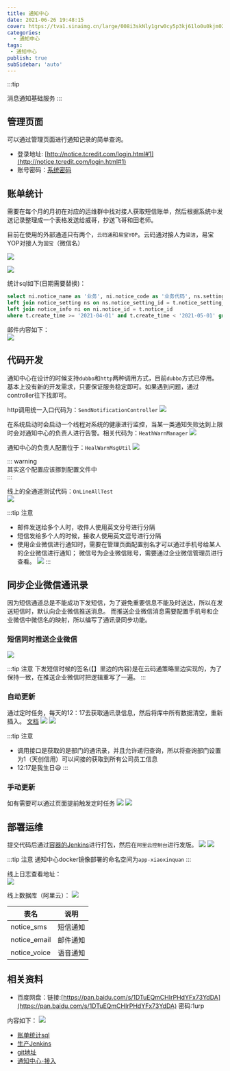 ```yaml
---
title: 通知中心
date: 2021-06-26 19:48:15
cover: https://tva1.sinaimg.cn/large/008i3skNly1grw0cy5p3kj61lo0u0kjm02.jpg
categories:
  - 通知中心
tags:
 - 通知中心
publish: true
subSidebar: 'auto'
---
```



:::tip 

消息通知基础服务
:::

<!-- more -->

## 管理页面

可以通过管理页面进行通知记录的简单查询。

+ 登录地址: [http://notice.tcredit.com/login.html#1](http://notice.tcredit.com/login.html#1)
+ 账号密码：[系统密码](http://wiki.tcredit.com/pages/viewpage.action?pageId=42107792)


## 账单统计
需要在每个月的月初在对应的运维群中找对接人获取短信账单，然后根据系统中发送记录整理成一个表格发送给威哥，抄送飞哥和田老师。

目前在使用的外部通道只有两个，`云码通`和`易宝YOP`。云码通对接人为`梁洁`，易宝YOP对接人为`国宝`（微信名）

![](https://tva1.sinaimg.cn/large/008i3skNly1grw0qs23uaj314t0u076u.jpg)

![](https://tva1.sinaimg.cn/large/008i3skNly1grw0sae84yj31490u0ac7.jpg)

统计sql如下(日期需要替换)：    
```sql
select ni.notice_name as '业务', ni.notice_code as '业务代码', ns.setting_name as '通道名', count(1) as '总数', sum(case notice_status when 1 then 1 else 0 end) as '成功', sum(case when notice_status != 1 then 1 else 0 end) as '失败' from notice_mp t
left join notice_setting ns on ns.notice_setting_id = t.notice_setting_id
left join notice_info ni on ni.notice_id = t.notice_id
where t.create_time >= '2021-04-01' and t.create_time < '2021-05-01' group by t.notice_id, t.notice_setting_id;
```

邮件内容如下：    
![](https://tva1.sinaimg.cn/large/008i3skNly1grw173dpyfj30ww0u0mz8.jpg)

## 代码开发

通知中心在设计的时候支持`dubbo`和`http`两种调用方式，目前`dubbo`方式已停用。    
基本上没有新的开发需求，只要保证服务稳定即可。如果遇到问题，通过controller往下找即可。

http调用统一入口代码为：`SendNotificationController`
![](https://tva1.sinaimg.cn/large/008i3skNly1grw1jup5b6j31dq0u0tms.jpg)


在系统启动时会启动一个线程对系统的健康进行监控，当某一类通知失败达到上限时会对通知中心的负责人进行告警。相关代码为：`HeathWarnManager`
![](https://tva1.sinaimg.cn/large/008i3skNly1grw2cfq60jj31dj0u0na6.jpg)

通知中心的负责人配置位于：`HealWarnMsgUtil`
![](https://tva1.sinaimg.cn/large/008i3skNly1grw2egjjh9j61dj0u0wv102.jpg)

::: warning     
其实这个配置应该挪到配置文件中    
:::

线上的全通道测试代码：`OnLineAllTest`    
![](https://tva1.sinaimg.cn/large/008i3skNly1grw1n13zzpj31dq0u0qia.jpg)


:::tip 注意
+ 邮件发送给多个人时，收件人使用英文分号进行分隔
+ 短信发给多个人的时候，接收人使用英文逗号进行分隔
+ 使用企业微信进行通知时，需要在管理页面配置别名才可以通过手机号给某人的企业微信进行通知；
微信号为企业微信账号，需要通过企业微信管理员进行查看。
![](https://tva1.sinaimg.cn/large/008i3skNly1grw1uivym5j31h70q70z6.jpg)
:::

## 同步企业微信通讯录<Badge text="NEW"/>
因为短信通道总是不能成功下发短信，为了避免重要信息不能及时送达，所以在发送短信时，默认向企业微信推送消息。
而推送企业微信消息需要配置手机号和企业微信中微信名的映射，所以编写了通讯录同步功能。

### 短信同时推送企业微信
![](https://tva1.sinaimg.cn/large/008i3skNly1gsu5jqvhiaj31c00u045z.jpg)

:::tip 注意
下发短信时候的签名(【】里边的内容)是在云码通策略里边实现的，为了保持一致，在推送企业微信时把逻辑重写了一遍。
:::

### 自动更新
通过定时任务，每天的12：17去获取通讯录信息，然后将库中所有数据清空，重新插入。
[文档](https://work.weixin.qq.com/api/doc/90000/90135/90201)
![](https://tva1.sinaimg.cn/large/008i3skNly1gsu5oymh7oj31c00u07am.jpg)
![](https://tva1.sinaimg.cn/large/008i3skNly1gsu5puk6hfj61c00u044j02.jpg)

:::tip 注意
+ 调用接口是获取的是部门的通讯录，并且允许递归查询，所以将查询部门设置为1（天创信用）可以间接的获取到所有公司员工信息
+ 12:17是我生日😃
:::

### 手动更新
如有需要可以通过页面提前触发定时任务
![](https://tva1.sinaimg.cn/large/008i3skNly1gsu5tlgwr2j31c00u0ag0.jpg)
![](https://tva1.sinaimg.cn/large/008i3skNly1gsu5ujzubuj31c00u0dm0.jpg)

## 部署运维
提交代码后通过[容器的Jenkins](http://jenkins.container.tcredit.com/)进行打包，然后在`阿里云控制台`进行发版。
![](https://tva1.sinaimg.cn/large/008i3skNly1grw1z50zvtj31hb0qzq6z.jpg)
![](https://tva1.sinaimg.cn/large/008i3skNly1grw207qdnmj31h90qt0wh.jpg)

:::tip 注意
通知中心docker镜像部署的命名空间为`app-xiaoxinquan`
:::

线上日志查看地址：    
![](https://tva1.sinaimg.cn/large/008i3skNly1grw22auew7j31hb0qv45f.jpg)

线上数据库（阿里云）：
![](https://tva1.sinaimg.cn/large/008i3skNly1grw24uhau1j31az0daq40.jpg)

| 表名     | 说明   |
| -------- | ------ |
| notice_sms    | 短信通知 |
| notice_email    | 邮件通知 |
| notice_voice  | 语音通知 |

## 相关资料

+ 百度网盘：链接:[https://pan.baidu.com/s/1DTuEQmCHIrPHdYFx73YdDA](https://pan.baidu.com/s/1DTuEQmCHIrPHdYFx73YdDA)  密码:1urp    

内容如下：
![](https://tva1.sinaimg.cn/large/008i3skNly1grw0jfzwb5j31600ls0w6.jpg)

+ [账单统计sql](http://wiki.tcredit.com/pages/viewpage.action?pageId=42107102)
+ [生产Jenkins](http://jenkins.container.tcredit.com/)
+ [git地址](http://gitlab.tcredit.com/third_project/notice)
+ [通知中心-接入](http://wiki.tcredit.com/pages/viewpage.action?pageId=8028802)
